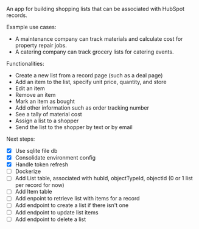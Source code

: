 An app for building shopping lists that can be associated with HubSpot records.

Example use cases:

- A maintenance company can track materials and calculate cost for property repair jobs.
- A catering company can track grocery lists for catering events.

Functionalities:

- Create a new list from a record page (such as a deal page)
- Add an item to the list, specify unit price, quantity, and store
- Edit an item
- Remove an item
- Mark an item as bought
- Add other information such as order tracking number
- See a tally of material cost
- Assign a list to a shopper
- Send the list to the shopper by text or by email

Next steps:
- [x] Use sqlite file db
- [x] Consolidate environment config
- [x] Handle token refresh
- [ ] Dockerize
- [ ] Add List table, associated with hubId, objectTypeId, objectId (0 or 1 list per record for now)
- [ ] Add Item table
- [ ] Add enpoint to retrieve list with items for a record
- [ ] Add endpoint to create a list if there isn't one
- [ ] Add endpoint to update list items
- [ ] Add endpoint to delete a list
